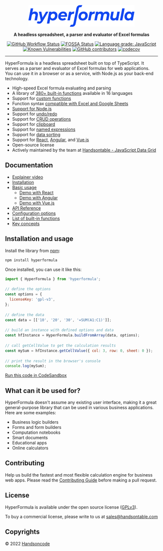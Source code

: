 <br>
<p align="center">
  <a href="https://handsontable.github.io/hyperformula/">
    <img src="https://raw.githubusercontent.com/handsontable/hyperformula/master/github-hf-logo-blue.svg" width="350" height="71" alt="HyperFormula - A headless spreadsheet, a parser and evaluator of Excel formulas"/>
  </a>
</p>

<p align="center">
  <strong>A headless spreadsheet, a parser and evaluator of Excel formulas</strong>
</p>

<p align="center">
  <a href="https://github.com/handsontable/hyperformula/actions?query=workflow%3ATest+branch%3Amaster"><img src="https://img.shields.io/github/workflow/status/handsontable/hyperformula/Test" alt="GitHub Workflow Status"></a>
  <a href="https://app.fossa.io/projects/git%2Bgithub.com%2Fhandsontable%2Fhyperformula?ref=badge_shield"><img src="https://app.fossa.io/api/projects/git%2Bgithub.com%2Fhandsontable%2Fhyperformula.svg?type=shield" alt="FOSSA Status"></a>
  <a href="https://lgtm.com/projects/g/handsontable/hyperformula/context:javascript"><img src="https://img.shields.io/lgtm/grade/javascript/g/handsontable/hyperformula.svg?logo=lgtm&amp;logoWidth=18" alt="Language grade: JavaScript"></a>
  <a href="https://snyk.io/test/github/handsontable/hyperformula?targetFile=package.json"><img src="https://snyk.io/test/github/handsontable/hyperformula/badge.svg?targetFile=package.json" alt="Known Vulnerabilities"></a>
  <a href="https://github.com/handsontable/hyperformula/graphs/contributors"><img src="https://img.shields.io/github/contributors/handsontable/hyperformula" alt="GitHub contributors"></a>
  <a href="https://codecov.io/gh/handsontable/hyperformula"><img src="https://codecov.io/gh/handsontable/hyperformula/branch/master/graph/badge.svg?token=5k9ZQv8azO" alt="codecov"></a>
</p>

---

HyperFormula is a headless spreadsheet built on top of TypeScript. It serves as a parser and evaluator of Excel formulas for web applications. You can use it in a browser or as a service, with Node.js as your back-end technology.
- High-speed Excel formula evaluating and parsing
- A library of [380+ built-in functions](https://handsontable.github.io/hyperformula/guide/built-in-functions.html) available in 16 languages
- Support for [custom functions](https://handsontable.github.io/hyperformula/guide/custom-functions.html)
- Function syntax [compatible with Excel and Google Sheets](https://handsontable.github.io/hyperformula/guide/known-limitations.html#google-sheets-and-microsoft-excel)
- [Support for Node.js](https://handsontable.github.io/hyperformula/guide/server-side-installation.html#install-with-npm-or-yarn)
- Support for [undo/redo](https://handsontable.github.io/hyperformula/guide/undo-redo.html)
- Support for [CRUD operations](https://handsontable.github.io/hyperformula/guide/basic-operations.html)
- Support for [clipboard](https://handsontable.github.io/hyperformula/guide/clipboard-operations.html)
- Support for [named expressions](https://handsontable.github.io/hyperformula/guide/named-expressions.html)
- Support for [data sorting](https://handsontable.github.io/hyperformula/guide/sorting-data.html)
- Support for [React](https://handsontable.github.io/hyperformula/guide/integration-with-react.html), [Angular](https://handsontable.github.io/hyperformula/guide/integration-with-angular.html), and [Vue.js](https://handsontable.github.io/hyperformula/guide/integration-with-vue.html)
- Open-source license
- Actively maintained by the team at [Handsontable - JavaScript Data Grid](https://handsontable.com/)

## Documentation

- [Explainer video](https://www.youtube.com/watch?v=JJXUmACTDdk)
- [Installation](https://handsontable.github.io/hyperformula/guide/client-side-installation.html)
- [Basic usage](https://handsontable.github.io/hyperformula/guide/basic-usage.html)
  - [Demo with React](https://handsontable.github.io/hyperformula/guide/integration-with-react.html)
  - [Demo with Angular](https://handsontable.github.io/hyperformula/guide/integration-with-angular.html)
  - [Demo with Vue.js](https://handsontable.github.io/hyperformula/guide/integration-with-vue.html)
- [API Reference](https://handsontable.github.io/hyperformula/api/)
- [Configuration options](https://handsontable.github.io/hyperformula/guide/configuration-options.html)
- [List of built-in functions](https://handsontable.github.io/hyperformula/guide/built-in-functions.html)
- [Key concepts](https://handsontable.github.io/hyperformula/guide/key-concepts.html)

## Installation and usage

Install the library from [npm](https://www.npmjs.com/package/hyperformula):

```bash
npm install hyperformula
```

Once installed, you can use it like this:

```js
import { HyperFormula } from 'hyperformula';

// define the options
const options = {
  licenseKey: 'gpl-v3',
};

// define the data
const data = [['10', '20', '30', '=SUM(A1:C1)']];

// build an instance with defined options and data 
const hfInstance = HyperFormula.buildFromArray(data, options);

// call getCellValue to get the calculation results
const mySum = hfInstance.getCellValue({ col: 3, row: 0, sheet: 0 });

// print the result in the browser's console
console.log(mySum);
```

[Run this code in CodeSandbox](https://codesandbox.io/s/github/handsontable/hyperformula-demos/tree/develop/basic-usage)

## What can it be used for?

HyperFormula doesn't assume any existing user interface, making it a great general-purpose library that can be used in various business applications. Here are some examples:

- Business logic builders
- Forms and form builders
- Computation notebooks
- Smart documents
- Educational apps
- Online calculators

## Contributing

Help us build the fastest and most flexible calculation engine for
business web apps. Please read the [Contributing Guide](https://handsontable.github.io/hyperformula/guide/contributing.html) before making a pull request.

## License

HyperFormula is available under the open source license ([GPLv3](https://github.com/handsontable/hyperformula/blob/master/gpl-3.0.txt)).

To buy a commercial license, please write to us at sales@handsontable.com

## Copyrights
© 2022 [Handsoncode](https://handsontable.com)
